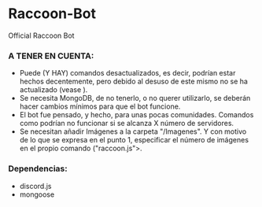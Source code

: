 # Raccoon-Bot
Official Raccoon Bot

### A TENER EN CUENTA:
* Puede (Y HAY) comandos desactualizados, es decir, podrían estar hechos decentemente, pero debido al desuso de este mismo no se ha actualizado (vease <raccoon>).
* Se necesita MongoDB, de no tenerlo, o no querer utilizarlo, se deberán hacer cambios mínimos para que el bot funcione.
* El bot fue pensado, y hecho, para unas pocas comunidades. Comandos como <stats> podrían no funcionar si se alcanza X número de servidores.
* Se necesitan añadir Imágenes a la carpeta "/Imagenes". Y con motivo de lo que se expresa en el punto 1, especificar el número de imágenes en el propio comando ("raccoon.js">.
  
### Dependencias:
* discord.js
* mongoose

